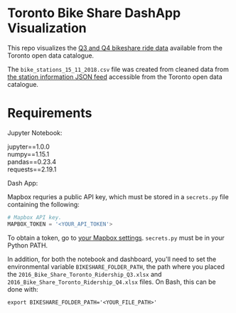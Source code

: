 # Toronto Bike Share DashApp Visualization

This repo visualizes the [Q3 and Q4 bikeshare ride data](https://www.toronto.ca/city-government/data-research-maps/open-data/open-data-catalogue/#343faeaa-c920-57d6-6a75-969181b6cbde)
available from the Toronto open data catalogue.

The `bike_stations_15_11_2018.csv` file was created from cleaned data from [the
station information JSON feed](https://www.toronto.ca/city-government/data-research-maps/open-data/open-data-catalogue/#84045f23-7465-0892-8889-7b6f91049b29)
accessible from the Toronto open data catalogue.

# Requirements

Jupyter Notebook:

jupyter==1.0.0<br>
numpy==1.15.1<br>
pandas==0.23.4<br>
requests==2.19.1<br>

Dash App:

Mapbox requries a public API key, which must be stored in a ``secrets.py`` file
containing the following:

```Python
# Mapbox API key.
MAPBOX_TOKEN = '<YOUR_API_TOKEN'>
```

To obtain a token, go to [your Mapbox settings](https://www.mapbox.com/account/).
``secrets.py`` must be in your Python PATH.

In addition, for both the notebook and dashboard, you'll need to set the
environmental variable `BIKESHARE_FOLDER_PATH`, the path where you placed the
`2016_Bike_Share_Toronto_Ridership_Q3.xlsx` and `2016_Bike_Share_Toronto_Ridership_Q4.xlsx`
files.  On Bash, this can be done with:

```
export BIKESHARE_FOLDER_PATH='<YOUR_FILE_PATH>'
```
 